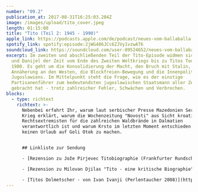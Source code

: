 ```yaml
---
number: "09.2"
publication_at: 2017-08-31T16:25:03.204Z
image: /images/upload/tito_cover.jpeg
length: 01:15:00
title: "Tito (Teil 2: 1945 - 1990)"
apple_link: https://podcasts.apple.com/de/podcast/neues-vom-ballaballa-balkan-episode-9-2-tito-teil-2-1945-1980/id1170436903?i=1000391681460
spotify_link: spotify:episode:2jWG486JCc6ZJVy1vzwAT6
soundcloud_link: https://soundcloud.com/user-89524652/neues-vom-ballaballa-balkan-episode-92tito-teil-2-1945-1980
excerpt: Im zweiten und abschließenden Teil der Tito-Episode widmen sich Krsto
  und Danijel der Zeit vom Ende des Zweiten Weltkriegs bis zu Titos Tod im Jahre
  1980. Es geht um die Konsolidierung der Macht, den Bruch mit Stalin, die
  Annäherung an den Westen, die Blockfreien-Bewegung und die Innenpolitik
  Jugoslawiens. Im Mittelpunkt steht die Frage, wie es der einstige
  Partisanenführer zum bedeutendsten jugoslawischen Staatsmann aller Zeiten
  gebracht hat - trotz zahlreicher Fehler, Schwächen und Verbrechen.
blocks:
  - type: richtext
    richtext: >-
      Nebenbei erfahrt Ihr, warum laut serbischer Presse Mazedonien Serbien den
      Krieg erklärt, warum die Wochenzeitung "Novosti" aus Sicht kroatischer
      Rechtsextremisten für die zahlreichen Waldbrände in Dalmatien
      verantwortlich ist und warum Krsto im letzten Moment entschieden hat, doch
      keinen Urlaub auf Goli Otok zu machen.


      ## Linkliste zur Sendung

      - [Rezension zu Jože Pirjevec Titobiographie (Frankfurter Rundschau)](http://www.fr.de/kultur/literatur/josip-broz-tito-biografie-wie-gemacht-fuer-gedenkmuenzen-a-318760)

      - [Rezension zu Milovan Djilas "Tito - eine kritische Biographie" (FAZ, 1980) ](http://www.gbv.de/dms/faz-rez/801021_FAZ_0027_27_0004.pdf)

      - [Titos Dolmetscher - von Ivan Ivanji (Perlentaucher 2008)](https://www.perlentaucher.de/buch/ivan-ivanji/titos-dolmetscher.html)
---
```

